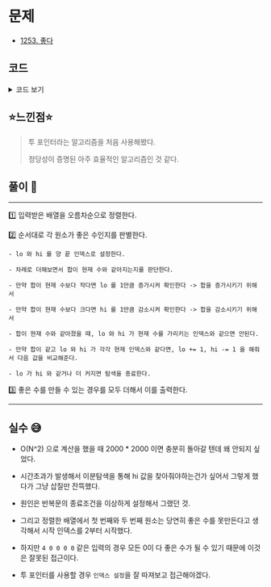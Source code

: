 # 문제
- [1253. 좋다](https://www.acmicpc.net/problem/1253)

## 코드

<details><summary> 코드 보기 </summary>

``` java
import java.io.BufferedReader;
import java.io.IOException;
import java.io.InputStreamReader;
import java.util.Arrays;
import java.util.StringTokenizer;

public class Q1253 {
    static int n, arr[];
    public static void main(String[] args) throws IOException {
        init();
        solution();
    }

    private static void solution() {
        int ans = 0;
        Arrays.sort(arr);
        for (int idx = 0; idx < n; idx++) {
            int target = arr[idx], lo = 0, hi = n - 1;
            while(lo < hi){
                int sum = arr[lo] + arr[hi];
                if(sum < target) lo++;
                else if(sum > target) hi--;
                else{
                    if(lo != idx && hi != idx){
                        ans += 1;
                        break;
                    }
                    if(lo == idx) lo += 1;
                    if(hi == idx) hi -= 1;
                }
            }
        }
        System.out.println(ans);
    }

    private static void init() throws IOException {
        BufferedReader br = new BufferedReader(new InputStreamReader(System.in));
        StringTokenizer st = new StringTokenizer(br.readLine());
        n = Integer.parseInt(st.nextToken());
        arr = new int[n];
        st = new StringTokenizer(br.readLine());
        for (int i = 0; i < n; i++)
            arr[i] = Integer.parseInt(st.nextToken());
        Arrays.sort(arr);
    }
}
/*
10
2 3 4 7 12 13 17 19 23 29

4
0 0 0 0

7
0 0 0 3 3 3 3
 */
```

</details>

## ⭐️느낀점⭐️
> 투 포인터라는 알고리즘을 처음 사용해봤다.
>
> 정당성이 증명된 아주 효율적인 알고리즘인 것 같다.
>

## 풀이 📣
<hr/>

1️⃣ 입력받은 배열을 오름차순으로 정렬한다.


2️⃣ 순서대로 각 원소가 좋은 수인지를 판별한다.

    - lo 와 hi 를 양 끝 인덱스로 설정한다.

    - 차례로 더해보면서 합이 현재 수와 같아지는지를 판단한다.

    - 만약 합이 현재 수보다 작다면 lo 를 1만큼 증가시켜 확인한다 -> 합을 증가시키기 위해서

    - 만약 합이 현재 수보다 크다면 hi 를 1만큼 감소시켜 확인한다 -> 합을 감소시키기 위해서

    - 합이 현재 수와 같아졌을 때, lo 와 hi 가 현재 수를 가리키는 인덱스와 같으면 안된다.

    - 만약 합이 같고 lo 와 hi 가 각각 현재 인덱스와 같다면, lo += 1, hi -= 1 을 해줘서 다음 값을 비교해준다.

    - lo 가 hi 와 같거나 더 커지면 탐색을 종료한다.

3️⃣ 좋은 수를 만들 수 있는 경우를 모두 더해서 이를 출력한다.

<hr/>

## 실수 😅
- O(N^2) 으로 계산을 했을 때 2000 * 2000 이면 충분히 돌아갈 텐데 왜 안되지 싶었다.

- 시간초과가 발생해서 이분탐색을 통해 hi 값을 찾아줘야하는건가 싶어서 그렇게 했다가 그냥 삽질만 잔뜩했다.

- 원인은 반복문의 종료조건을 이상하게 설정해서 그랬던 것.

- 그리고 정렬한 배열에서 첫 번째와 두 번째 원소는 당연히 좋은 수를 못만든다고 생각해서 시작 인덱스를 2부터 시작했다.

- 하지만 `4 0 0 0 0` 같은 입력의 경우 모든 0이 다 좋은 수가 될 수 있기 때문에 이것은 잘못된 접근이다.

- 투 포인터를 사용할 경우 `인덱스 설정`을 잘 따져보고 접근해야겠다.